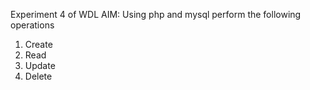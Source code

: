 
Experiment 4 of WDL
AIM: Using php and mysql perform the following operations 
1. Create 
2. Read 
3. Update 
4. Delete
